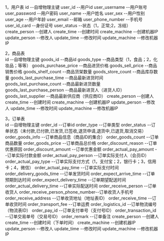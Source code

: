1，用户表
id 				   				--自增物理主键
user_id			   				--用户id
user_username		   			--用户账号
user_password		   			--用户密码
user_name			   			--用户姓名
user_sex			   			--用户性别
user_age			   			--用户年龄
user_email			   			--邮箱
user_phone_number	   			--手机号
user_id_card			   		--身份证号
user_status						--状态（1，正常;2，冻结）
create_person	   				--创建人
create_time		   				--创建时间
create_machine	   				--创建机器IP
update_person	   				--修改人
update_time		   				--修改时间
update_machine	   				--修改机器IP


2，商品表          			
id								--自增物理主键
goods_id	   					--商品id
goods_type	   					--商品类型（1，食品；2，化妆品；等等）
goods_purchase_price			--商品进货价格
goods_sell_price    			--商品销售价格
goods_shelf_count				--商品货架数量
goods_store_count				--商品库存数量
goods_last_purchase_time		--商品最新进货时间
goods_last_purchase_count		--商品最新进货数量
goods_last_purchase_person		--商品最新进货人（进货人ID）
goods_last_supplier				--商品最新供应商（供应商ID）
create_person	   				--创建人
create_time		   				--创建时间
create_machine	   				--创建机器IP
update_person	   				--修改人
update_time		   				--修改时间
update_machine	   				--修改机器IP


3，订单表          			
id								--自增物理主键
order_id						--订单id
order_type						--订单类型
order_status					--订单状态（未付款,已付款,已发货,已签收,退货申请,退货中,已退货,取消交易）
order_goods_info				--订单商品信息（商品ID的集合）
order_goods_count				--订单商品数量
order_goods_price				--订单商品总价格
order_discount_reason			--订单优惠原因
order_discount_amount			--订单优惠金额
order_actual_pay_amount			--订单实际付款金额
order_actual_pay_person			--订单实际支付人（会员ID）
order_actual_pay_type			--订单实际支付方式（1，支付宝；2，银行卡；3，信用卡；4，微信）
order_actual_pay_time			--订单实际支付时间
order_delivery_goods_time		--订单发货时间
order_expect_arrive_time		--订单预期到达时间
order_expect_delivery_time		--订单期望配送时间
order_actual_delivery_time		--订单实际配送时间
order_receive_person			--订单收货人
order_receive_person_phone_number--订单收货人手机号
order_receive_address			--订单收货地址（地址表ID）
order_receive_time				--订单收货时间
order_transport_fee				--订单运费
order_logistics_id				--订单物流编号（物流表ID）
order_pay_id					--订单支付单号（支付号ID）
order_transaction_id			--订单交易单号（交易号ID）
order_remark					--订单备注
create_person	   				--创建人
create_time		   				--创建时间（下单时间）
create_machine	   				--创建机器IP
update_person	   				--修改人
update_time		   				--修改时间
update_machine	   				--修改机器IP